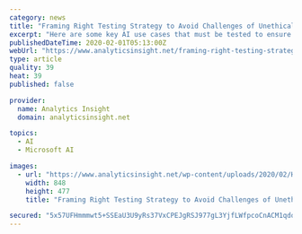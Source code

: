 ```yaml
---
category: news
title: "Framing Right Testing Strategy to Avoid Challenges of Unethical AI"
excerpt: "Here are some key AI use cases that must be tested to ensure proper system functioning: • Testing standalone cognitive features such as NLP, speech recognition and optical character recognition (OCR). • Testing artificial intelligence platforms such as IBM Watson, Infosys NIA, Azure Machine Learning Studio, Microsoft Oxford ..."
publishedDateTime: 2020-02-01T05:13:00Z
webUrl: "https://www.analyticsinsight.net/framing-right-testing-strategy-avoid-challenges-unethical-ai/"
type: article
quality: 39
heat: 39
published: false

provider:
  name: Analytics Insight
  domain: analyticsinsight.net

topics:
  - AI
  - Microsoft AI

images:
  - url: "https://www.analyticsinsight.net/wp-content/uploads/2020/02/How_AIandAutomation_arechanging_the_nature_of_work.jpg"
    width: 848
    height: 477
    title: "Framing Right Testing Strategy to Avoid Challenges of Unethical AI"

secured: "5x57UFHmmmwt5+SSEaU3U9yRs37VxCPEJgRSJ977gL3YjfLWfpcoCnACM1qdoSkHazldVXCiyO5jViqPENB4kilBmOdk2VHekmBv6gpOQfj91sPft6x6u+tNqoNtKULOZyhwDnMK1xVsQ49iAGVHH0KTPWgmUAVuMgaRDZ0VE67B4QPShiamYjBb6Mm3hB1qz2dkaK6Y/1EYQqlCyodEjI6J8ZDPf21x0UXN1pUfFx0PFoqu7T9zDg5EjtjBC20BkxvCBNKXP/+Sd3fG7vypktZKmR2RED/u6qm+C3nxLGayvGdpVx/BCGU3xhBrBEav0tHmFIvTRQIbANsNAgW9KpDPoVGozBdTJRC7vjtsx6gVrrkJUwYW2T/y691NppkwqZkZGVM5nRy+94SYom0GH5foICtsyWdIhZ4S5Vnr5KSAtXCaRVR65ICikKCayCNrMJQGRyCBRxIiscCjqow12f34j0lZvGKJDPZXiLbWvw8=;B9CQOcm4w0ZKVPFseYnkwg=="
---
```


